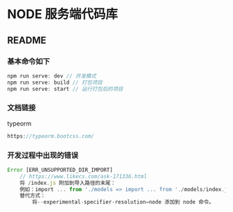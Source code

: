 # NODE 服务端代码库
## README

### 基本命令如下

```js
npm run serve: dev // 开发模式
npm run serve: build // 打包项目
npm run serve: start // 运行打包后的项目
```

### 文档链接
typeorm
```js
https://typeorm.bootcss.com/
```

### 开发过程中出现的错误
```js
Error [ERR_UNSUPPORTED_DIR_IMPORT]
    // https://www.likecs.com/ask-171336.html
    将 /index.js 附加到导入路径的末尾：
    例如：import ... from './models => import ... from './models/index.js'
    替代方式：
        将--experimental-specifier-resolution=node 添加到 node 命令。
```

